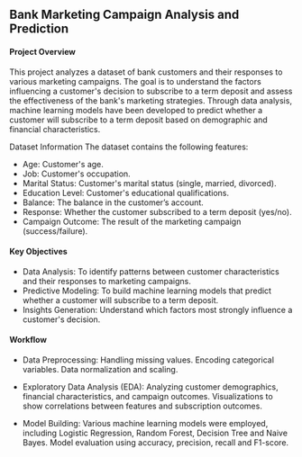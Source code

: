 ## Bank Marketing Campaign Analysis and Prediction

#### Project Overview
This project analyzes a dataset of bank customers and their responses to various marketing campaigns. The goal is to understand the factors influencing a customer's decision to subscribe to a term deposit and assess the effectiveness of the bank's marketing strategies. Through data analysis, machine learning models have been developed to predict whether a customer will subscribe to a term deposit based on demographic and financial characteristics.

Dataset Information
The dataset contains the following features:
- Age: Customer's age.
- Job: Customer's occupation.
- Marital Status: Customer's marital status (single, married, divorced).
- Education Level: Customer's educational qualifications.
- Balance: The balance in the customer’s account.
- Response: Whether the customer subscribed to a term deposit (yes/no).
- Campaign Outcome: The result of the marketing campaign (success/failure).

#### Key Objectives
- Data Analysis: To identify patterns between customer characteristics and their responses to marketing campaigns.
- Predictive Modeling: To build machine learning models that predict whether a customer will subscribe to a term deposit.
- Insights Generation: Understand which factors most strongly influence a customer's decision.

#### Workflow
- Data Preprocessing: Handling missing values.
                      Encoding categorical variables.
                      Data normalization and scaling.

- Exploratory Data Analysis (EDA): Analyzing customer demographics, financial characteristics, and campaign outcomes.
                                   Visualizations to show correlations between features and subscription outcomes.
  
- Model Building: Various machine learning models were employed, including Logistic Regression, Random Forest, Decision Tree and Naive Bayes.
                  Model evaluation using accuracy, precision, recall and F1-score.
  

